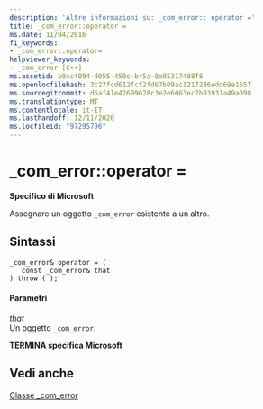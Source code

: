 ```yaml
---
description: 'Altre informazioni su: _com_error:: operator ='
title: _com_error::operator =
ms.date: 11/04/2016
f1_keywords:
- _com_error::operator=
helpviewer_keywords:
- _com_error [C++]
ms.assetid: b9cc4094-d055-450c-b45a-0a95317488f8
ms.openlocfilehash: 3c27fcd612fcf2fd67b09ac1217286edd69e1557
ms.sourcegitcommit: d6af41e42699628c3e2e6063ec7b03931a49a098
ms.translationtype: MT
ms.contentlocale: it-IT
ms.lasthandoff: 12/11/2020
ms.locfileid: "97295796"
---
```

# <a name="_com_erroroperator-"></a>_com_error::operator =

**Specifico di Microsoft**

Assegnare un oggetto `_com_error` esistente a un altro.

## <a name="syntax"></a>Sintassi

```
_com_error& operator = (
   const _com_error& that
) throw ( );
```

#### <a name="parameters"></a>Parametri

*that*<br/>
Un oggetto `_com_error`.

**TERMINA specifica Microsoft**

## <a name="see-also"></a>Vedi anche

[Classe _com_error](../cpp/com-error-class.md)

